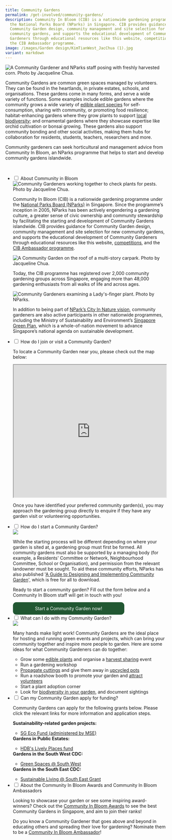 ```yaml
---
title: Community Gardens
permalink: /get-involved/community-gardens/
description: Community In Bloom (CIB) is a nationwide gardening programme under
  the National Parks Board (NParks) in Singapore. CIB provides guidance for
  Community Garden design, community management and site selection for new
  community gardens, and supports the educational development of Community
  Gardeners through educational resources like this website, competitions, and
  the CIB Ambassador programme.
image: /images/Garden design/KimTianWest_JacChua (1).jpg
variant: markdown
---
```

<style>
	.wrapper {
		display: grid;
		grid-template-columns: repeat(auto-fit, minmax(150px, 350px));
		grid-template-rows: auto-fit;
		column-gap: 10px;
		row-gap: 10px;
		text-align: center;
	}

	.box{
		border: solid 1px #215732;
		background: #215732;
		border-radius: 10px;
		padding: 10px;
</style>

<section>
			<img title="A Community Gardener and NParks staff posing with freshly harvested corn. Photo by Jacqueline Chua." src="/images/Gardeners/Jurong%20Central%20Zone%20D%20Skygarden_20220125%20(72).jpg">
	<p>Community Gardens are common green spaces managed by volunteers. They can be found in the heartlands, in private estates, schools, and organisations. These gardens come in many forms, and serve a wide variety of functions. Some examples include edible gardens where the community grows a wide variety of <a href="/page-index/glossary/edible-plants/">edible plant species</a> for self-consumption, sharing with community, or promoting food resilience; habitat-enhancing gardens where they grow plants to support <a href="/learn-more-about-gardening/garden-biodiversity/">local biodiversity</a>; and ornamental gardens where they showcase expertise like orchid cultivation or bonsai growing. These gardens also support community bonding and other social activities, making them hubs for collaboration for residents, students, teachers, researchers and more.</p>
	<p>Community gardeners can seek horticultural and management advice from Community In Bloom, an NParks programme that helps to start and develop community gardens islandwide.</p>
	<br>
</section>

<ul class="jekyllcodex_accordion">
	<li><input type="checkbox" id="accordion1">
		<label for="accordion1">About Community in Bloom</label><div>
		<img title="Community Gardeners working together to check plants for pests. Photo by Jacqueline Chua." src="/images/Gardeners/Gardeners_CozyGarden_JacquelineChua__4_.jpg">
		<p>Community In Bloom (CIB) is a nationwide gardening programme under the <a href="https://www.nparks.gov.sg/">National Parks Board (NParks)</a> in Singapore. Since the programme’s inception in 2005, NParks has been actively engendering a gardening culture, a greater sense of civic ownership and community stewardship by facilitating the starting and development of Community Gardens islandwide. CIB provides guidance for Community Garden design, community management and site selection for new community gardens, and supports the educational development of Community Gardeners through educational resources like this website, <a href="/page-index/programming/cib-awards/">competitions</a>, and the <a href="/page-index/programming/cib-ambassadors/">CIB Ambassador programme</a>.</p>
		<img title="A Community Garden on the roof of a multi-story carpark. Photo by Jacqueline Chua." src="/images/Garden%20design/KimTianWest_JacChua%20(1).jpg">
		<p>Today, the CIB programme has registered over 2,000 community gardening groups across Singapore, engaging more than 48,000 gardening enthusiasts from all walks of life and across ages.</p> 
		<img title="Community Gardeners examining a Lady's-finger plant. Photo by NParks." src="/images/Gardeners/GeneralMaintainence_JacChua%20(12).jpg">
		<p>In addition to being part of <a href="https://www.nparks.gov.sg/about-us/city-in-nature">NPark’s City In Nature vision</a>, community gardeners are also active participants in other nationwide programmes, including the Ministry of Sustainability and Environment’s <a href="https://www.greenplan.gov.sg/">Singapore Green Plan</a>, which is a whole-of-nation movement to advance Singapore’s national agenda on sustainable development.</p>
	</div></li>
	<li><input type="checkbox" id="accordion2">
		<label for="accordion2">How do I join or visit a Community Garden?</label><div>
		<p>To locate a Community Garden near you, please check out the map below:</p>
		<iframe height="415" width="100%" src="https://www.google.com/maps/d/u/1/embed?mid=1IyjD6zhWArZZhDMZnE-J-lJHtYr8LEg&amp;ehbc=2E312F"></iframe>
		<p>Once you have identified your preferred community garden(s), you may approach the gardening group directly to enquire if they have any garden visit or volunteering opportunities.</p>
	</div></li>
	<li><input type="checkbox" id="accordion3">
		<label for="accordion3">How do I start a Community Garden?</label><div>
		<img src="/images/Gardeners/Outreach%20(3).jpg">
		<p>While the starting process will be different depending on where your garden is sited at, a gardening group must first be formed. All community gardens must also be supported by a managing body (for example, a Residents' Committee or Network, Neighbourhood Committee, School or Organisation), and permission from the relevant landowner must be sought. To aid these community efforts, NParks has also published '<a href="https://go.gov.sg/guide-to-design-community-gardens">A Guide to Designing and Implementing Community Garden</a>', which is free for all to download.</p>
		<p>Ready to start a community garden? Fill out the form below and a Community In Bloom staff will get in touch with you!</p>
		<div class="wrapper">
			<a style="text-decoration:none; color: white" href="https://form.gov.sg/64b78ef1a218a40012387fa4"><div class="box">
				Start a Community Garden now!</div></a>
		</div>
	</div></li>
	<li><input type="checkbox" id="accordion4">
		<label for="accordion4">What can I do with my Community Garden?</label><div>
		<img src="/images/Gardeners/Harvesting%20(1).jpg">
		<p>Many hands make light work! Community Gardens are the ideal place for hosting and running green events and projects, which can bring your community together and inspire more people to garden. Here are some ideas for what Community Gardeners can do together:</p>
		<ul>
			<li>Grow some <a href="/page-index/glossary/edible-plants/">edible plants</a> and organise a <a href="/page-index/horticulture-techniques/harvesting-hygiene/">harvest sharing</a> event</li>
			<li>Run a gardening workshop</li>
			<li><a href="/page-index/horticulture-techniques/propagating-by-cuttings/">Propagate cuttings</a> and give them away in <a href="/page-index/horticulture-techniques/planting-in-containers/">upcycled pots</a></li>
			<li>Run a roadshow booth to promote your garden and <a href="/page-index/garden-group-management/attracting-volunteers/">attract volunteers</a> </li>
			<li> Start a plant adoption corner</li>
			<li> Look for <a href="/learn-more-about-gardening/garden-biodiversity/">biodiversity in your garden</a>, and document sightings</li>
		</ul>
	</div></li>
	<li><input type="checkbox" id="accordion5">
		<label for="accordion5">Can my Community Garden apply for funding?</label><div>
		<p>Community Gardens can apply for the following grants below. Please click the relevant links for more information and application steps.</p>
		<strong>Sustainability-related garden projects:</strong>
		<ul>
			<li><a href="https://www.mse.gov.sg/sgecofund/">SG Eco Fund (administered by MSE)</a></li>
		</ul>
		<strong>Gardens in Public Estates:</strong>
		<ul>
			<li><a href="https://www.hdb.gov.sg/community/getting-involved/lively-places-programme/lively-places-fund-and-challenge"> HDB's Lively Places fund</a></li>
		</ul>
		<strong>Gardens in the South West CDC:</strong>
		<ul>
			<li><a href="https://southwest.cdc.gov.sg/what-we-do/for-environment/greenspaces/">Green Spaces @ South West</a></li>
		</ul>
		<strong>Gardens in the South East CDC:</strong>
		<ul>
			<li><a href="https://southeast.cdc.gov.sg/what-we-do/future-ready/sustainable-living-south-east/"> Sustainable Living @ South East Grant </a></li>
		</ul>																																															
	</div></li>
	<li><input type="checkbox" id="accordion6">
	<label for="accordion6">About the Community In Bloom Awards and Community In Bloom Ambassadors</label><div>
		<p>Looking to showcase your garden or see some inspiring award-winners? Check out the <a href="/page-index/programming/cib-awards/">Community In Bloom Awards</a> to see the best Community Gardens in Singapore, and aim to join their ranks!</p>
		<p>Do you know a Community Gardener that goes above and beyond in educating others and spreading their love for gardening? Nominate them to be a <a href="/page-index/programming/cib-ambassadors/">Community In Bloom Ambassador</a>!</p>
	</div></li>
</ul>